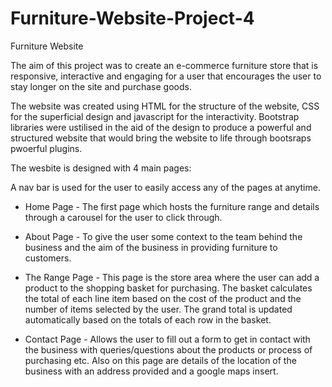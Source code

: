 # Furniture-Website-Project-4
Furniture Website

The aim of this project was to create an e-commerce furniture store that is responsive, interactive and engaging for a user that encourages the user to stay longer on the site and purchase goods.

The website was created using HTML for the structure of the website, CSS for the superficial design and javascript for the interactivity. Bootstrap libraries were ustilised in the aid of the design to produce a powerful and structured website that would bring the website to life through bootsraps pwoerful plugins.

The wesbite is designed with 4 main pages: 

A nav bar is used for the user to easily access any of the pages at anytime.

  - Home Page - The first page which hosts the furniture range and details through a carousel for the user to click through.
  
  - About Page - To give the user some context to the team behind the business and the aim of the business in providing furniture to customers.
  
  - The Range Page - This page is the store area where the user can add a product to the shopping basket for purchasing. The basket calculates the total of each line item based on the cost of the product and the number of items selected by the user. The grand total is updated automatically based on the totals of each row in the basket.
  
  - Contact Page - Allows the user to fill out a form to get in contact with the business with queries/questions about the products or process of purchasing etc. Also on this page are details of the location of the business with an address provided and a google maps insert.
